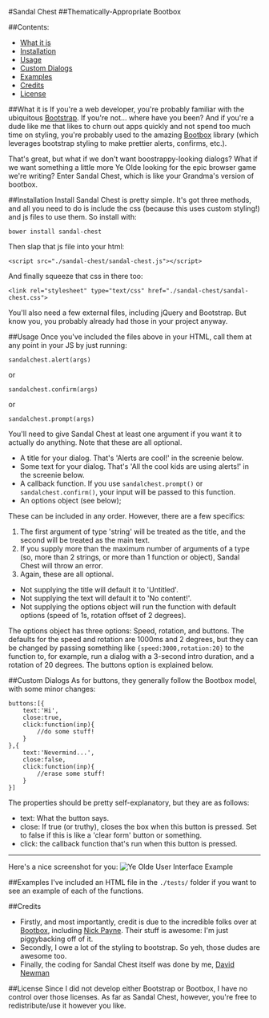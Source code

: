 #Sandal Chest
##Thematically-Appropriate Bootbox

##Contents:

 - [What it is](#what-is-it)
 - [Installation](#installation)
 - [Usage](#usage)
 - [Custom Dialogs](#custom-dialogs)
 - [Examples](#examples)
 - [Credits](#credits)
 - [License](#license)

##What it is
If you're a web developer, you're probably familiar with the ubiquitous [Bootstrap](http://getbootstrap.com/). If you're not... where have you been? And if you're a dude like me that likes to churn out apps quickly and not spend too much time on styling, you're probably used to the amazing [Bootbox](http://bootboxjs.com/) library (which leverages bootstrap styling to make prettier alerts, confirms, etc.). 

That's great, but what if we don't want boostrappy-looking dialogs? What if we want something a little more Ye Olde looking for the epic browser game we're writing? Enter Sandal Chest, which is like your Grandma's version of bootbox.

##Installation
Install Sandal Chest is pretty simple. It's got three methods, and all you need to do is include the css (because this uses custom styling!) and js files to use them. So install with:

```bower install sandal-chest```

Then slap that js file into your html:

```<script src="./sandal-chest/sandal-chest.js"></script>```

And finally squeeze that css in there too:

```<link rel="stylesheet" type="text/css" href="./sandal-chest/sandal-chest.css">```

You'll also need a few external files, including jQuery and Bootstrap. But know you, you probably already had those in your project anyway.

##Usage
Once you've included the files above in your HTML, call them at any point in your JS by just running:

`sandalchest.alert(args)`

or

`sandalchest.confirm(args)`

or

`sandalchest.prompt(args)`

You'll need to give Sandal Chest at least one argument if you want it to actually do anything. Note that these are all optional.
 - A title for your dialog. That's 'Alerts are cool!' in the screenie below.
 - Some text for your dialog. That's 'All the cool kids are using alerts!' in the screenie below.
 - A callback function. If you use `sandalchest.prompt()` or `sandalchest.confirm()`, your input will be passed to this function. 
 - An options object (see below);

These can be included in any order. However, there are a few specifics:

 1. The first argument of type 'string' will be treated as the title, and the second will be treated as the main text.
 2. If you supply more than the maximum number of arguments of a type (so, more than 2 strings, or more than 1 function or object), Sandal Chest will throw an error.
 3. Again, these are all optional. 
  - Not supplying the title will default it to 'Untitled'. 
  - Not supplying the text will default it to 'No content!'.
  - Not supplying the options object will run the function with default options (speed of 1s, rotation offset of 2 degrees).

The options object has three options: Speed, rotation, and buttons. The defaults for the speed and rotation are 1000ms and 2 degrees, but they can be changed by passing something like `{speed:3000,rotation:20}` to the function to, for example, run a dialog with a 3-second intro duration, and a rotation of 20 degrees. The buttons option is explained below.

##Custom Dialogs
As for buttons, they generally follow the Bootbox model, with some minor changes:

    buttons:[{
    	text:'Hi',
    	close:true,
    	click:function(inp){
    		//do some stuff!
    	}
    },{
    	text:'Nevermind...',
    	close:false,
    	click:function(inp){
    		//erase some stuff!
    	}
    }]

The properties should be pretty self-explanatory, but they are as follows:

 - text: What the button says.
 - close: If true (or truthy), closes the box when this button is pressed. Set to false if this is like a 'clear form' button or something.
 - click: the callback function that's run when this button is pressed. 

----

Here's a nice screenshot for you:
![Ye Olde User Interface Example](./tests/screenie.png)
 
##Examples
I've included an HTML file in the `./tests/` folder if you want to see an example of each of the functions.

##Credits
 - Firstly, and most importantly, credit is due to the incredible folks over at [Bootbox](http://bootboxjs.com/), including [Nick Payne](http://twitter.com/makeusabrew). Their stuff is awesome: I'm just piggybacking off of it.
 - Secondly, I owe a lot of the styling to bootstrap. So yeh, those dudes are awesome too.
 - Finally, the coding for Sandal Chest itself was done by me, [David Newman](https://github.com/Newms34/)

##License
Since I did not develop either Bootstrap or Bootbox, I have no control over those licenses. As far as Sandal Chest, however, you're free to redistribute/use it however you like. 
